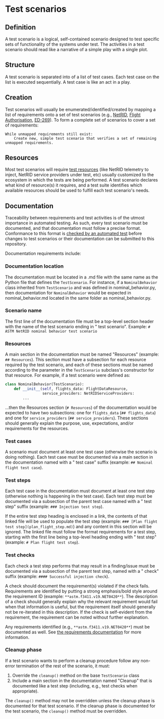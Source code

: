 # Test scenarios

## Definition

A test scenario is a logical, self-contained scenario designed to test specific sets of functionality of the systems under test.  The activities in a test scenario should read like a narrative of a simple play with a single plot.

## Structure

A test scenario is separated into of a list of test cases.  Each test case on the list is executed sequentially.  A test case is like an act in a play.

## Creation

Test scenarios will usually be enumerated/identified/created by mapping a list of requirements onto a set of test scenarios (e.g., [NetRID](https://docs.google.com/spreadsheets/d/1YByckmK6hfMrGec53CxRM2BPvcgm6HQNoFxOrOEfrUQ/edit#gid=0), [Flight Authorisation](https://docs.google.com/spreadsheets/d/1IJkNS21Ps-2411LGhXBqWF7inQnPVeEA23dWjXpCR-M/edit#gid=0), [ED-269](https://docs.google.com/spreadsheets/d/1NIlRHtWzBXOyJ58pYimhDQDqsEyToTQRu2ma3AYXWEU/edit)).  To form a complete set of scenarios to cover a set of requirements:

    While unmapped requirements still exist:
        Create new, simple test scenario that verifies a set of remaining unmapped requirements.

## Resources

Most test scenarios will require [test resources](../resources/README.md) (like NetRID telemetry to inject, NetRID service providers under test, etc) usually customized to the ecosystem in which the tests are being performed.  A test scenario declares what kind of resource(s) it requires, and a test suite identifies which available resources should be used to fulfill each test scenario's needs.

## Documentation

Traceability between requirements and test activities is of the utmost importance in automated testing.  As such, every test scenario must be documented, and that documentation must follow a precise format.  Conformance to this format is [checked by an automated test](../scripts/validate_test_definitions.sh) before changes to test scenarios or their documentation can be submitted to this repository.

Documentation requirements include:

### Documentation location

The documentation must be located in a .md file with the same name as the Python file that defines the `TestScenario`.  For instance, if a `NominalBehavior` class inherited from `TestScenario` and was defined in nominal_behavior.py, then documentation for `NominalBehavior` would be expected in nominal_behavior.md located in the same folder as nominal_behavior.py.

### Scenario name

The first line of the documentation file must be a top-level section header with the name of the test scenario ending in " test scenario".  Example: `# ASTM NetRID nominal behavior test scenario`

### Resources

A main section in the documentation must be named "Resources" (example: `## Resources`).  This section must have a subsection for each resource required by the test scenario, and each of these sections must be named according to the parameter in the `TestScenario` subclass's constructor for that resource.  For example, if a test scenario were defined as:

```python
class NominalBehavior(TestScenario):
    def __init__(self, flights_data: FlightDataResource,
                 service_providers: NetRIDServiceProviders:
        ...
```

...then the Resources section (`# Resources`) of the documentation would be expected to have two subsections: one for `flights_data` (`## flights_data`) and one for `service_providers` (`## service_providers`).  These sections should generally explain the purpose, use, expectations, and/or requirements for the resources.

### Test cases

A scenario must document at least one test case (otherwise the scenario is doing nothing).  Each test case must be documented via a main section in the documentation named with a " test case" suffix (example: `## Nominal flight test case`).

### Test steps

Each test case in the documentation must document at least one test step (otherwise nothing is happening in the test case).  Each test step must be documented via a subsection of the parent test case named with a " test step" suffix (example: `### Injection test step`).

If the entire test step heading is enclosed in a link, the contents of that linked file will be used to populate the test step (example: `### [Plan flight test step](plan_flight_step.md)`) and any content in this section will be ignored.  The linked file must follow the format requirements for a test step, starting with the first line being a top-level heading ending with " test step" (example: `# Plan flight test step`).

### Test checks

Each check a test step performs that may result in a finding/issue must be documented via a subsection of the parent test step, named with a " check" suffix (example: `#### Successful injection check`).

A check should document the requirement(s) violated if the check fails.  Requirements are identified by putting a strong emphasis/bold style around the requirement ID (example: `**astm.f3411.v19.NET0420**`).  The description of a check should generally explain why the relevant requirement would fail when that information is useful, but the requirement itself should generally not be re-iterated in this description.  If the check is self-evident from the requirement, the requirement can be noted without further explanation.

Any requirements identified (e.g., `**astm.f3411.v19.NET0420**`) must be documented as well.  See [the requirements documentation](../requirements/README.md) for more information.

### Cleanup phase

If a test scenario wants to perform a cleanup procedure follow any non-error termination of the rest of the scenario, it must:

1) Override the `cleanup()` method on the base `TestScenario` class
2) Include a main section in the documentation named "Cleanup" that is documented like a test step (including, e.g., test checks when appropriate).

The `cleanup()` method may not be overridden unless the cleanup phase is documented for that test scenario.  If the cleanup phase is documented for the test scenario, the `cleanup()` method must be overridden.

